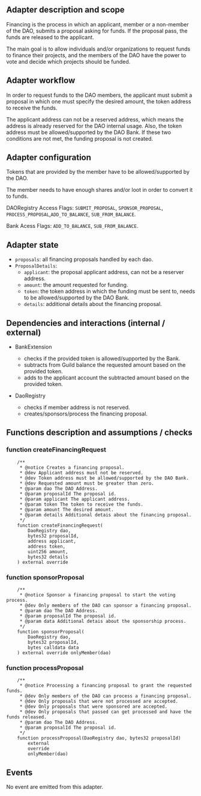 ## Adapter description and scope

Financing is the process in which an applicant, member or a non-member of the DAO, submits a proposal asking for funds. If the proposal pass, the funds are released to the applicant.

The main goal is to allow individuals and/or organizations to request funds to finance their projects, and the members of the DAO have the power to vote and decide which projects should be funded.

## Adapter workflow

In order to request funds to the DAO members, the applicant must submit a proposal in which one must specify the desired amount, the token address to receive the funds.

The applicant address can not be a reserved address, which means the address is already reserved for the DAO internal usage. Also, the token address must be allowed/supported by the DAO Bank. If these two conditions are not met, the funding proposal is not created.

## Adapter configuration

Tokens that are provided by the member have to be allowed/supported by the DAO.

The member needs to have enough shares and/or loot in order to convert it to funds.

DAORegistry Access Flags: `SUBMIT_PROPOSAL`, `SPONSOR_PROPOSAL`, `PROCESS_PROPOSAL`,`ADD_TO_BALANCE`, `SUB_FROM_BALANCE`.

Bank Acess Flags: `ADD_TO_BALANCE`, `SUB_FROM_BALANCE`.

## Adapter state

- `proposals`: all financing proposals handled by each dao.
- `ProposalDetails`:
  - `applicant`: the proposal applicant address, can not be a reserver address.
  - `amount`: the amount requested for funding.
  - `token`: the token address in which the funding must be sent to, needs to be allowed/supported by the DAO Bank.
  - `details`: additional details about the financing proposal.

## Dependencies and interactions (internal / external)

- BankExtension

  - checks if the provided token is allowed/supported by the Bank.
  - subtracts from Guild balance the requested amount based on the provided token.
  - adds to the applicant account the subtracted amount based on the provided token.

- DaoRegistry

  - checks if member address is not reserved.
  - creates/sponsors/process the financing proposal.

## Functions description and assumptions / checks

### function createFinancingRequest

```solidity
    /**
     * @notice Creates a financing proposal.
     * @dev Applicant address must not be reserved.
     * @dev Token address must be allowed/supported by the DAO Bank.
     * @dev Requested amount must be greater than zero.
     * @param dao The DAO Address.
     * @param proposalId The proposal id.
     * @param applicant The applicant address.
     * @param token The token to receive the funds.
     * @param amount The desired amount.
     * @param details Additional detais about the financing proposal.
     */
    function createFinancingRequest(
        DaoRegistry dao,
        bytes32 proposalId,
        address applicant,
        address token,
        uint256 amount,
        bytes32 details
    ) external override
```

### function sponsorProposal

```solidity
    /**
     * @notice Sponsor a financing proposal to start the voting process.
     * @dev Only members of the DAO can sponsor a financing proposal.
     * @param dao The DAO Address.
     * @param proposalId The proposal id.
     * @param data Additional detais about the sponsorship process.
     */
    function sponsorProposal(
        DaoRegistry dao,
        bytes32 proposalId,
        bytes calldata data
    ) external override onlyMember(dao)
```

### function processProposal

```solidity
    /**
     * @notice Processing a financing proposal to grant the requested funds.
     * @dev Only members of the DAO can process a financing proposal.
     * @dev Only proposals that were not processed are accepted.
     * @dev Only proposals that were sponsored are accepted.
     * @dev Only proposals that passed can get processed and have the funds released.
     * @param dao The DAO Address.
     * @param proposalId The proposal id.
     */
    function processProposal(DaoRegistry dao, bytes32 proposalId)
        external
        override
        onlyMember(dao)
```

## Events

No event are emitted from this adapter.

